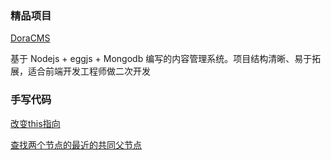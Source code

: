 ### 精品项目

[DoraCMS](https://github.com/doramart/DoraCMS)

基于 Nodejs + eggjs + Mongodb 编写的内容管理系统。项目结构清晰、易于拓展，适合前端开发工程师做二次开发


### 手写代码

[改变this指向](docs/手写/README.md#改变this指向)

[查找两个节点的最近的共同父节点](docs/手写/README.md#查找两个节点的最近的共同父节点)